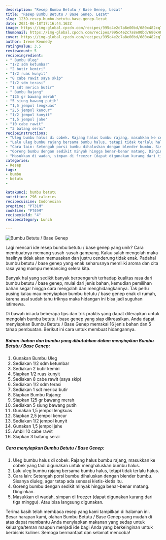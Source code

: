 ```yaml
---
description: "Resep Bumbu Betutu / Base Genep, Lezat"
title: "Resep Bumbu Betutu / Base Genep, Lezat"
slug: 1239-resep-bumbu-betutu-base-genep-lezat
date: 2021-06-18T17:16:44.162Z
image: https://img-global.cpcdn.com/recipes/995c4e2c7a8e00bd/680x482cq70/bumbu-betutu-base-genep-foto-resep-utama.jpg
thumbnail: https://img-global.cpcdn.com/recipes/995c4e2c7a8e00bd/680x482cq70/bumbu-betutu-base-genep-foto-resep-utama.jpg
cover: https://img-global.cpcdn.com/recipes/995c4e2c7a8e00bd/680x482cq70/bumbu-betutu-base-genep-foto-resep-utama.jpg
author: Irene Kennedy
ratingvalue: 3.5
reviewcount: 5
recipeingredient:
- " Bumbu Uleg"
- "1/2 sdm ketumbar"
- "2 butir kemiri"
- "1/2 ruas kunyit"
- "8 cabe rawit saya skip"
- "1/2 sdm terasi"
- "1 sdt merica butir"
- " Bumbu Rajang"
- "125 gr bawang merah"
- "5 siung bawang putih"
- "1,5 jempol lengkuas"
- "2,5 jempol kencur"
- "1/2 jempol kunyit"
- "1,5 jempol jahe"
- "10 cabe rawit"
- "3 batang serai"
recipeinstructions:
- "Uleg bumbu halus di cobek. Rajang halus bumbu rajang, masukkan ke cobek yang tadi digunakan untuk menghaluskan bumbu halus."
- "Lalu uleg bumbu rajang bersama bumbu halus, tetapi tidak terlalu halus."
- "Cara lain: Setengah porsi bumbu dihaluskan dengan blender bumbu. Sisanya diuleg, agar tetap ada sensasi kletis-kletis itu."
- "Goreng bumbu dengan sedikit minyak hingga benar-benar matang. Dinginkan."
- "Masukkan di wadah, simpan di freezer (dapat digunakan kurang dari tiga minggu). Atau bisa langsung digunakan."
categories:
- Resep
tags:
- bumbu
- betutu
- 

katakunci: bumbu betutu  
nutrition: 296 calories
recipecuisine: Indonesian
preptime: "PT31M"
cooktime: "PT49M"
recipeyield: "4"
recipecategory: Lunch

---
```



![Bumbu Betutu / Base Genep](https://img-global.cpcdn.com/recipes/995c4e2c7a8e00bd/680x482cq70/bumbu-betutu-base-genep-foto-resep-utama.jpg)

Lagi mencari ide resep bumbu betutu / base genep yang unik? Cara membuatnya memang susah-susah gampang. Kalau salah mengolah maka hasilnya tidak akan memuaskan dan justru cenderung tidak enak. Padahal bumbu betutu / base genep yang enak seharusnya memiliki aroma dan cita rasa yang mampu memancing selera kita.



Banyak hal yang sedikit banyak berpengaruh terhadap kualitas rasa dari bumbu betutu / base genep, mulai dari jenis bahan, kemudian pemilihan bahan segar hingga cara mengolah dan menghidangkannya. Tak perlu pusing kalau mau menyiapkan bumbu betutu / base genep enak di rumah, karena asal sudah tahu triknya maka hidangan ini bisa jadi suguhan istimewa.


Di bawah ini ada beberapa tips dan trik praktis yang dapat diterapkan untuk mengolah bumbu betutu / base genep yang siap dikreasikan. Anda dapat menyiapkan Bumbu Betutu / Base Genep memakai 16 jenis bahan dan 5 tahap pembuatan. Berikut ini cara untuk membuat hidangannya.

<!--inarticleads1-->

##### Bahan-bahan dan bumbu yang dibutuhkan dalam menyiapkan Bumbu Betutu / Base Genep:

1. Gunakan  Bumbu Uleg
1. Sediakan 1/2 sdm ketumbar
1. Sediakan 2 butir kemiri
1. Siapkan 1/2 ruas kunyit
1. Sediakan 8 cabe rawit (saya skip)
1. Sediakan 1/2 sdm terasi
1. Sediakan 1 sdt merica butir
1. Siapkan  Bumbu Rajang:
1. Siapkan 125 gr bawang merah
1. Sediakan 5 siung bawang putih
1. Gunakan 1,5 jempol lengkuas
1. Siapkan 2,5 jempol kencur
1. Sediakan 1/2 jempol kunyit
1. Gunakan 1,5 jempol jahe
1. Ambil 10 cabe rawit
1. Siapkan 3 batang serai




<!--inarticleads2-->

##### Cara menyiapkan Bumbu Betutu / Base Genep:

1. Uleg bumbu halus di cobek. Rajang halus bumbu rajang, masukkan ke cobek yang tadi digunakan untuk menghaluskan bumbu halus.
1. Lalu uleg bumbu rajang bersama bumbu halus, tetapi tidak terlalu halus.
1. Cara lain: Setengah porsi bumbu dihaluskan dengan blender bumbu. Sisanya diuleg, agar tetap ada sensasi kletis-kletis itu.
1. Goreng bumbu dengan sedikit minyak hingga benar-benar matang. Dinginkan.
1. Masukkan di wadah, simpan di freezer (dapat digunakan kurang dari tiga minggu). Atau bisa langsung digunakan.




Terima kasih telah membaca resep yang kami tampilkan di halaman ini. Besar harapan kami, olahan Bumbu Betutu / Base Genep yang mudah di atas dapat membantu Anda menyiapkan makanan yang sedap untuk keluarga/teman maupun menjadi ide bagi Anda yang berkeinginan untuk berbisnis kuliner. Semoga bermanfaat dan selamat mencoba!
